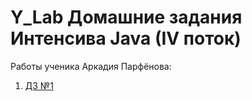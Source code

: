 # Y_Lab Домашние задания Интенсива Java (IV поток)

Работы ученика Аркадия Парфёнова:

1. [ДЗ №1](https://github.com/Arcady555/YLabCarShopService/homework_1)
